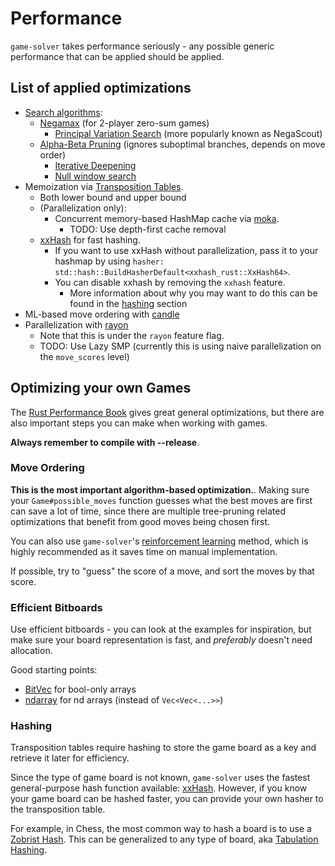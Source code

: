 # Performance

`game-solver` takes performance seriously - any possible generic performance that can be applied should be applied.

## List of applied optimizations

- [Search algorithms](https://en.wikipedia.org/wiki/Search_algorithm):
  - [Negamax](https://en.wikipedia.org/wiki/Negamax) (for 2-player zero-sum games)
    - [Principal Variation Search](https://en.wikipedia.org/wiki/Principal_variation_search) (more popularly known as NegaScout)
  - [Alpha-Beta Pruning](https://en.wikipedia.org/wiki/Alpha%E2%80%93beta_pruning) (ignores suboptimal branches, depends on move order)
    - [Iterative Deepening](https://en.wikipedia.org/wiki/Iterative_deepening_depth-first_search)
    - [Null window search](https://www.chessprogramming.org/Null_Window)
- Memoization via [Transposition Tables](https://en.wikipedia.org/wiki/Transposition_table).
  - Both lower bound and upper bound
  - (Parallelization only):
    - Concurrent memory-based HashMap cache via [moka](https://github.com/moka-rs/moka).
      - TODO: Use depth-first cache removal
  - [xxHash](https://github.com/Cyan4973/xxHash) for fast hashing.
    - If you want to use xxHash without parallelization, pass it to your hashmap by using `hasher: std::hash::BuildHasherDefault<xxhash_rust::XxHash64>`.
    - You can disable xxhash by removing the `xxhash` feature.
      - More information about why you may want to do this can be found in the [hashing](#hashing) section
- ML-based move ordering with [candle](https://github.com/huggingface/candle/)
- Parallelization with [rayon](https://github.com/rayon-rs/rayon)
  - Note that this is under the `rayon` feature flag.
  - TODO: Use Lazy SMP (currently this is using naive parallelization on the `move_scores` level)

## Optimizing your own Games

The [Rust Performance Book](https://nnethercote.github.io/perf-book/) gives great general optimizations, but there are also important steps you can make when working with games.

**Always remember to compile with --release**.

### Move Ordering

**This is the most important algorithm-based optimization.**.
Making sure your `Game#possible_moves` function guesses what the best moves are first
can save a lot of time, since there are multiple tree-pruning related optimizations
that benefit from good moves being chosen first.

You can also use `game-solver`'s [reinforcement learning](./reinforcement_learning.md) method, which is highly recommended as it saves time on manual implementation.

If possible, try to "guess" the score of a move, and sort the moves by that score.

### Efficient Bitboards

Use efficient bitboards - you can look at the examples for inspiration, but make sure your board representation is fast, and *preferably* doesn't need allocation.

Good starting points:

- [BitVec](https://github.com/ferrilab/bitvec) for bool-only arrays
- [ndarray](https://github.com/rust-ndarray/ndarray) for nd arrays (instead of `Vec<Vec<...>>`)

### Hashing

Transposition tables require hashing to store the game board as a key and retrieve it later for efficiency.

Since the type of game board is not known, `game-solver` uses the fastest general-purpose hash function available: [xxHash](https://github.com/Cyan4973/xxHash).
However, if you know your game board can be hashed faster, you can provide your own hasher to the transposition table.

For example, in Chess, the most common way to hash a board is to use a [Zobrist Hash](https://en.wikipedia.org/wiki/Zobrist_hashing).
This can be generalized to any type of board, aka [Tabulation Hashing](https://en.wikipedia.org/wiki/Tabulation_hashing).
